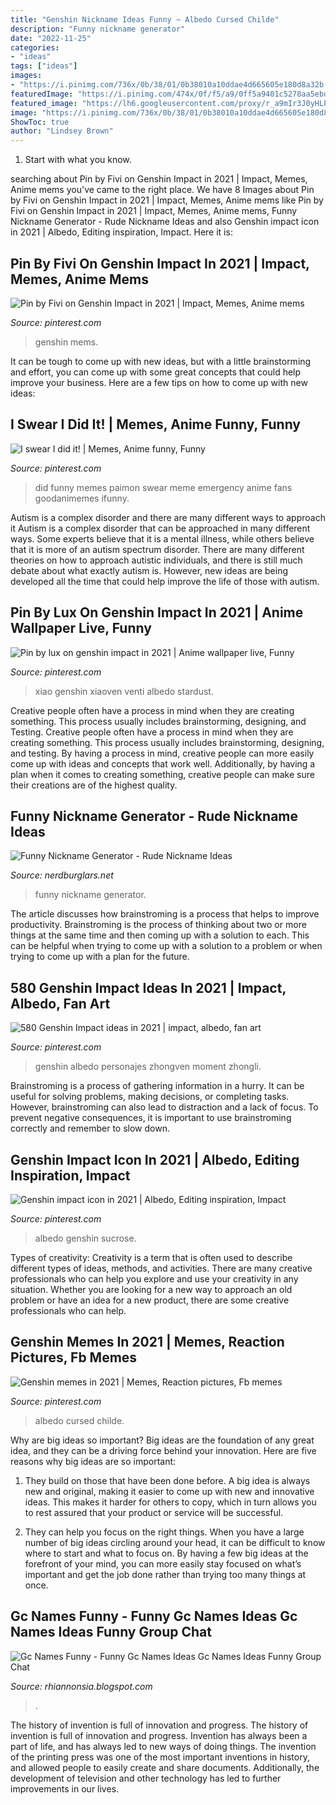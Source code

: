 ```yaml
---
title: "Genshin Nickname Ideas Funny ~ Albedo Cursed Childe"
description: "Funny nickname generator"
date: "2022-11-25"
categories:
- "ideas"
tags: ["ideas"]
images:
- "https://i.pinimg.com/736x/0b/38/01/0b38010a10ddae4d665605e180d8a32b.jpg"
featuredImage: "https://i.pinimg.com/474x/0f/f5/a9/0ff5a9401c5278aa5ebd1df96416a00c.jpg"
featured_image: "https://lh6.googleusercontent.com/proxy/r_a9mIr3J0yHLPDcKihSc0Y8G2BXUK8KXe789J9QP8gI4nyaTl8Ib_INOUlqrx9miPruNouuyS5SzhPwEsFzrW1TmqM8snyh4ym0CVix42GqRvuFRKpufEgjOXnKPVabIY8V75No6dlNdWXngvCPO20YY77TCBbretTbZ3n6UnYj=w1200-h630-p-k-no-nu"
image: "https://i.pinimg.com/736x/0b/38/01/0b38010a10ddae4d665605e180d8a32b.jpg"
ShowToc: true
author: "Lindsey Brown"
---
```



1. Start with what you know.

	

		
searching about Pin by Fivi on Genshin Impact in 2021 | Impact, Memes, Anime mems you've came to the right place. We have 8 Images about Pin by Fivi on Genshin Impact in 2021 | Impact, Memes, Anime mems like Pin by Fivi on Genshin Impact in 2021 | Impact, Memes, Anime mems, Funny Nickname Generator - Rude Nickname Ideas and also Genshin impact icon in 2021 | Albedo, Editing inspiration, Impact. Here it is:
		
    
## Pin By Fivi On Genshin Impact In 2021 | Impact, Memes, Anime Mems

<img loading=lazy src="https://i.pinimg.com/736x/0b/38/01/0b38010a10ddae4d665605e180d8a32b.jpg" onerror="this.onerror=null;this.src='https://tse3.mm.bing.net/th?id=OIP.HRVaCRAx7HqEsZm_2idg9gHaEi&amp;pid=15.1';" alt="Pin by Fivi on Genshin Impact in 2021 | Impact, Memes, Anime mems">

_Source: pinterest.com_

>genshin mems. 

	

It can be tough to come up with new ideas, but with a little brainstorming and effort, you can come up with some great concepts that could help improve your business. Here are a few tips on how to come up with new ideas: 

    
## I Swear I Did It! | Memes, Anime Funny, Funny

<img loading=lazy src="https://i.pinimg.com/736x/9b/02/3f/9b023f3f361e5f3d5d178a46409fc5f9.jpg" onerror="this.onerror=null;this.src='https://tse4.mm.bing.net/th?id=OIP.4L4HA_8BTFtXgmcl1xovVQHaJx&amp;pid=15.1';" alt="I swear I did it! | Memes, Anime funny, Funny">

_Source: pinterest.com_

>did funny memes paimon swear meme emergency anime fans goodanimemes ifunny. 

	

Autism is a complex disorder and there are many different ways to approach it
Autism is a complex disorder that can be approached in many different ways. Some experts believe that it is a mental illness, while others believe that it is more of an autism spectrum disorder. There are many different theories on how to approach autistic individuals, and there is still much debate about what exactly autism is. However, new ideas are being developed all the time that could help improve the life of those with autism.

    
## Pin By Lux On Genshin Impact In 2021 | Anime Wallpaper Live, Funny

<img loading=lazy src="https://i.pinimg.com/736x/85/b5/48/85b5484d3e57840c5489417544fed56a.jpg" onerror="this.onerror=null;this.src='https://tse3.mm.bing.net/th?id=OIP.RA6HJIO0VmhzqqqrDI9yagHaF0&amp;pid=15.1';" alt="Pin by lux on genshin impact in 2021 | Anime wallpaper live, Funny">

_Source: pinterest.com_

>xiao genshin xiaoven venti albedo stardust. 

	

Creative people often have a process in mind when they are creating something. This process usually includes brainstorming, designing, and Testing.
Creative people often have a process in mind when they are creating something. This process usually includes brainstorming, designing, and testing. By having a process in mind, creative people can more easily come up with ideas and concepts that work well. Additionally, by having a plan when it comes to creating something, creative people can make sure their creations are of the highest quality.

    
## Funny Nickname Generator - Rude Nickname Ideas

<img loading=lazy src="https://img.nerdburglars.net/wp-content/uploads/2020/04/funny-nickname.jpg" onerror="this.onerror=null;this.src='https://tse4.mm.bing.net/th?id=OIP.h_RpGMVZraJ5kUXkmIjUBQHaDo&amp;pid=15.1';" alt="Funny Nickname Generator - Rude Nickname Ideas">

_Source: nerdburglars.net_

>funny nickname generator. 

	

The article discusses how brainstroming is a process that helps to improve productivity. Brainstroming is the process of thinking about two or more things at the same time and then coming up with a solution to each. This can be helpful when trying to come up with a solution to a problem or when trying to come up with a plan for the future.

    
## 580 Genshin Impact Ideas In 2021 | Impact, Albedo, Fan Art

<img loading=lazy src="https://i.pinimg.com/474x/0f/f5/a9/0ff5a9401c5278aa5ebd1df96416a00c.jpg" onerror="this.onerror=null;this.src='https://tse2.mm.bing.net/th?id=OIP.J7gbb-Sdxl5fdvOSQGBjKQAAAA&amp;pid=15.1';" alt="580 Genshin Impact ideas in 2021 | impact, albedo, fan art">

_Source: pinterest.com_

>genshin albedo personajes zhongven moment zhongli. 

	

Brainstroming is a process of gathering information in a hurry. It can be useful for solving problems, making decisions, or completing tasks. However, brainstroming can also lead to distraction and a lack of focus. To prevent negative consequences, it is important to use brainstroming correctly and remember to slow down.

    
## Genshin Impact Icon In 2021 | Albedo, Editing Inspiration, Impact

<img loading=lazy src="https://i.pinimg.com/736x/56/91/44/5691443dd6eed859ed0fd6e45c4ead02.jpg" onerror="this.onerror=null;this.src='https://tse3.mm.bing.net/th?id=OIP.Qa0hIToZ3MrGSzq3u_aZdwHaGm&amp;pid=15.1';" alt="Genshin impact icon in 2021 | Albedo, Editing inspiration, Impact">

_Source: pinterest.com_

>albedo genshin sucrose. 

	

Types of creativity:
Creativity is a term that is often used to describe different types of ideas, methods, and activities. There are many creative professionals who can help you explore and use your creativity in any situation. Whether you are looking for a new way to approach an old problem or have an idea for a new product, there are some creative professionals who can help.

    
## Genshin Memes In 2021 | Memes, Reaction Pictures, Fb Memes

<img loading=lazy src="https://i.pinimg.com/736x/cb/de/4a/cbde4a18f878df63d0d6fa0ec982e173.jpg" onerror="this.onerror=null;this.src='https://tse3.mm.bing.net/th?id=OIP.flJR4mGPNcPteWihmRTLcgAAAA&amp;pid=15.1';" alt="Genshin memes in 2021 | Memes, Reaction pictures, Fb memes">

_Source: pinterest.com_

>albedo cursed childe. 

	

Why are big ideas so important?
Big ideas are the foundation of any great idea, and they can be a driving force behind your innovation. Here are five reasons why big ideas are so important:
1. They build on those that have been done before. A big idea is always new and original, making it easier to come up with new and innovative ideas. This makes it harder for others to copy, which in turn allows you to rest assured that your product or service will be successful.

2. They can help you focus on the right things. When you have a large number of big ideas circling around your head, it can be difficult to know where to start and what to focus on. By having a few big ideas at the forefront of your mind, you can more easily stay focused on what’s important and get the job done rather than trying too many things at once.

    
## Gc Names Funny - Funny Gc Names Ideas Gc Names Ideas Funny Group Chat

<img loading=lazy src="https://lh6.googleusercontent.com/proxy/r_a9mIr3J0yHLPDcKihSc0Y8G2BXUK8KXe789J9QP8gI4nyaTl8Ib_INOUlqrx9miPruNouuyS5SzhPwEsFzrW1TmqM8snyh4ym0CVix42GqRvuFRKpufEgjOXnKPVabIY8V75No6dlNdWXngvCPO20YY77TCBbretTbZ3n6UnYj=w1200-h630-p-k-no-nu" onerror="this.onerror=null;this.src='https://tse3.mm.bing.net/th?id=OIP.owAN93oCB3TQph8WlpeK8QHaFL&amp;pid=15.1';" alt="Gc Names Funny - Funny Gc Names Ideas Gc Names Ideas Funny Group Chat">

_Source: rhiannonsia.blogspot.com_

>. 

	

The history of invention is full of innovation and progress.
The history of invention is full of innovation and progress. Invention has always been a part of life, and has always led to new ways of doing things. The invention of the printing press was one of the most important inventions in history, and allowed people to easily create and share documents. Additionally, the development of television and other technology has led to further improvements in our lives.

